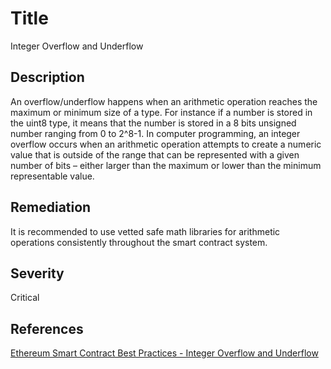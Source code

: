 # Title 
Integer Overflow and Underflow

## Description 
An overflow/underflow happens when an arithmetic operation reaches the maximum or minimum size of a type. For instance if a number is stored in the uint8 type, it means that the number is stored in a 8 bits unsigned number ranging from 0 to 2^8-1. In computer programming, an integer overflow occurs when an arithmetic operation attempts to create a numeric value that is outside of the range that can be represented with a given number of bits – either larger than the maximum or lower than the minimum representable value.

## Remediation
It is recommended to use vetted safe math libraries for arithmetic operations consistently throughout the smart contract system. 

## Severity 
Critical  

## References 
[Ethereum Smart Contract Best Practices - Integer Overflow and Underflow](https://consensys.github.io/smart-contract-best-practices/known_attacks/#integer-overflow-and-underflow)